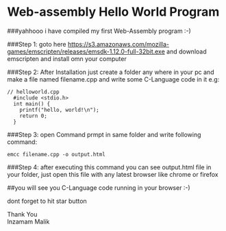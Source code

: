 # Web-assembly Hello World Program

###yahhooo i have compiled my first Web-Assembly program :-)


###Step 1:
goto here https://s3.amazonaws.com/mozilla-games/emscripten/releases/emsdk-1.12.0-full-32bit.exe and download emscripten and install omn your computer


###Step 2:
After Installation just create a folder any where in your pc and make a file named filename.cpp and write some C-Language code in it e.g:
```
// helloworld.cpp
  #include <stdio.h>
  int main() {
    printf("hello, world!\n");
    return 0;
  }

```

###Step 3:
open Command prmpt in same folder and write following command:

```
emcc filename.cpp -o output.html
```

###Step 4:
after executing this command you can see output.html file in your folder, just open this file with any latest browser like chrome or firefox

##you will see you C-Language code running in your browser :-)


dont forget to hit star button

Thank You <br> 
Inzamam Malik



